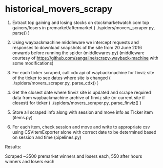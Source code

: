 # historical_movers_scrapy

1) Extract top gaining and losing stocks on stockmarketwatch.com top gainers/losers in premarket/aftermarket ( ./spiders/movers_scraper.py, parse() )

2) Using waybackmachine middleware we intercept requests and responses to download snapshots of the site from 20 June 2016 onwards before running the spider (middlewares.py)
(middleware courtesy of https://github.com/sangaline/scrapy-wayback-machine with some modifications)

3) For each ticker scraped, call cdx api of waybackmachine for finviz site of the ticker to see dates where site is changed ( ./spiders/movers_scraper.py, parse_cdx() )

4) Get the closest date where finviz site is updated and scrape required data from waybackmachine archive of finviz site (or current site if closest) for ticker ( ./spiders/movers_scraper.py, parse_finviz() )

5) Store all scraped info along with session and move info as Ticker item (items.py)

6) For each item, check session and move and write to appropriate csv using CSVItemExporter alone with correct date to be determined based on session and time (pipelines.py)


Results:

Scraped ~3500 premarket winners and losers each, 550 after hours winners and losers each
